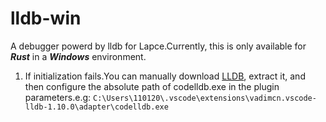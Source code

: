 # lldb-win

A debugger powerd by lldb for Lapce.Currently, this is only available for **_Rust_** in a _**Windows**_ environment.


1. If initialization fails.You can manually download [LLDB](https://github.com/jm-observer/lapce-plugins/releases/download/0.0.1-lldb/lldb.zip), extract it, and then configure the absolute path of codelldb.exe in the plugin parameters.e.g:
   `C:\Users\110120\.vscode\extensions\vadimcn.vscode-lldb-1.10.0\adapter\codelldb.exe`




